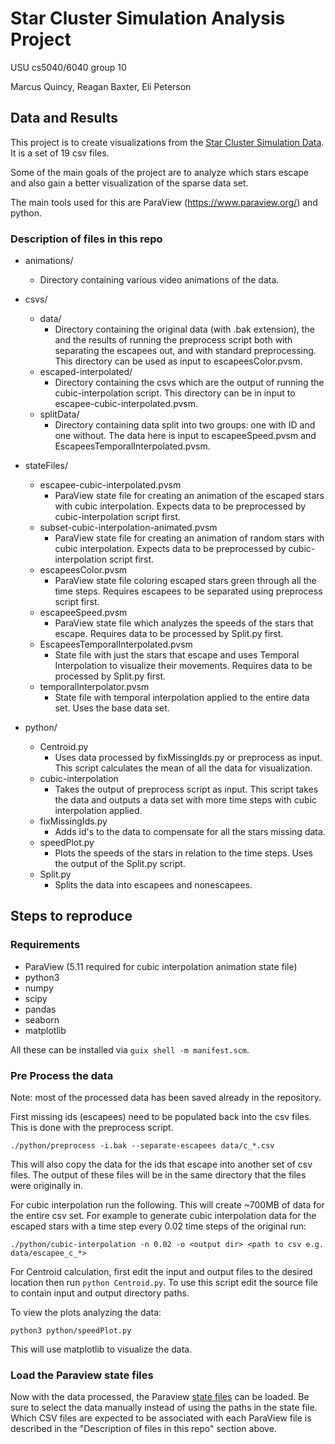 # Star Cluster Simulation Analysis Project

USU cs5040/6040 group 10

Marcus Quincy, Reagan Baxter, Eli Peterson

## Data and Results

This project is to create visualizations from the [Star Cluster Simulation
Data](https://www.kaggle.com/datasets/mariopasquato/star-cluster-simulations/data).
It is a set of 19 csv files.

Some of the main goals of the project are to analyze which stars escape and also
gain a better visualization of the sparse data set.

The main tools used for this are ParaView (https://www.paraview.org/) and
python.

### Description of files in this repo

- animations/
    - Directory containing various video animations of the data.

- csvs/
    - data/
        - Directory containing the original data (with .bak extension), the and
          the results of running the preprocess script both with separating the
          escapees out, and with standard preprocessing. This directory can be
          used as input to escapeesColor.pvsm.
    - escaped-interpolated/
        - Directory containing the csvs which are the output of running the
          cubic-interpolation script. This directory can be in input to
          escapee-cubic-interpolated.pvsm.
    - splitData/
        - Directory containing data split into two groups: one with ID and one
          without. The data here is input to escapeeSpeed.pvsm and
          EscapeesTemporalInterpolated.pvsm.

- stateFiles/
    - escapee-cubic-interpolated.pvsm
        - ParaView state file for creating an animation of the escaped stars with
          cubic interpolation. Expects data to be preprocessed by
          cubic-interpolation script first.
    - subset-cubic-interpolation-animated.pvsm
        - ParaView state file for creating an animation of random stars with cubic
          interpolation. Expects data to be preprocessed by cubic-interpolation
          script first.
    - escapeesColor.pvsm
        - ParaView state file coloring escaped stars green through all the time
          steps. Requires escapees to be separated using preprocess script first.
    - escapeeSpeed.pvsm
        - ParaView state file which analyzes the speeds of the stars that escape.
          Requires data to be processed by Split.py first.
    - EscapeesTemporalInterpolated.pvsm
        - State file with just the stars that escape and uses Temporal
          Interpolation to visualize their movements. Requires data to be
          processed by Split.py first.
    - temporalInterpolator.pvsm
        - State file with temporal interpolation applied to the entire data set.
          Uses the base data set.

- python/
    - Centroid.py
        - Uses data processed by fixMissingIds.py or preprocess as input. This
          script calculates the mean of all the data for visualization.
    - cubic-interpolation
        - Takes the output of preprocess script as input. This script takes the
          data and outputs a data set with more time steps with cubic
          interpolation applied.
    - fixMissingIds.py
        - Adds id's to the data to compensate for all the stars missing data.
    - speedPlot.py
        - Plots the speeds of the stars in relation to the time steps. Uses the
          output of the Split.py script.
    - Split.py
        - Splits the data into escapees and nonescapees.

## Steps to reproduce

### Requirements

- ParaView (5.11 required for cubic interpolation animation state file)
- python3
- numpy
- scipy
- pandas
- seaborn
- matplotlib

All these can be installed via `guix shell -m manifest.scm`.

### Pre Process the data

Note: most of the processed data has been saved already in the repository.

First missing ids (escapees) need to be populated back into the csv files. This is done with the preprocess script.
```
./python/preprocess -i.bak --separate-escapees data/c_*.csv
```
This will also copy the data for the ids that escape into another set of csv
files. The output of these files will be in the same directory that the files
were originally in.

For cubic interpolation run the following. This will create ~700MB of data for
the entire csv set. For example to generate cubic interpolation data for the
escaped stars with a time step every 0.02 time steps of the original run:
```
./python/cubic-interpolation -n 0.02 -o <output dir> <path to csv e.g. data/escapee_c_*>
```

For Centroid calculation, first edit the input and output files to the desired
location then run `python Centroid.py`. To use this script edit the source file
to contain input and output directory paths.

To view the plots analyzing the data:
```
python3 python/speedPlot.py
```

This will use matplotlib to visualize the data.

### Load the Paraview state files

Now with the data processed, the Paraview [state files](./stateFiles/) can be
loaded. Be sure to select the data manually instead of using the paths in the
state file. Which CSV files are expected to be associated with each ParaView
file is described in the "Description of files in this repo" section above.
